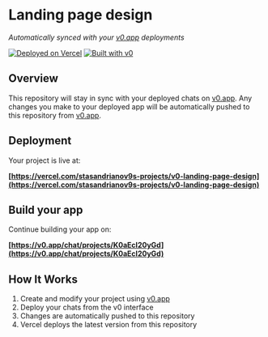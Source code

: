 # Landing page design

*Automatically synced with your [v0.app](https://v0.app) deployments*

[![Deployed on Vercel](https://img.shields.io/badge/Deployed%20on-Vercel-black?style=for-the-badge&logo=vercel)](https://vercel.com/stasandrianov9s-projects/v0-landing-page-design)
[![Built with v0](https://img.shields.io/badge/Built%20with-v0.app-black?style=for-the-badge)](https://v0.app/chat/projects/K0aEcl20yGd)

## Overview

This repository will stay in sync with your deployed chats on [v0.app](https://v0.app).
Any changes you make to your deployed app will be automatically pushed to this repository from [v0.app](https://v0.app).

## Deployment

Your project is live at:

**[https://vercel.com/stasandrianov9s-projects/v0-landing-page-design](https://vercel.com/stasandrianov9s-projects/v0-landing-page-design)**

## Build your app

Continue building your app on:

**[https://v0.app/chat/projects/K0aEcl20yGd](https://v0.app/chat/projects/K0aEcl20yGd)**

## How It Works

1. Create and modify your project using [v0.app](https://v0.app)
2. Deploy your chats from the v0 interface
3. Changes are automatically pushed to this repository
4. Vercel deploys the latest version from this repository
